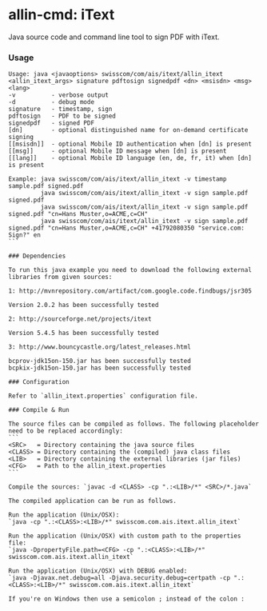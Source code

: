 allin-cmd: iText
============

Java source code and command line tool to sign PDF with iText.

### Usage

````
Usage: java <javaoptions> swisscom/com/ais/itext/allin_itext <allin_itext_args> signature pdftosign signedpdf <dn> <msisdn> <msg> <lang>
-v          - verbose output
-d          - debug mode
signature   - timestamp, sign
pdftosign   - PDF to be signed
signedpdf   - signed PDF
[dn]        - optional distinguished name for on-demand certificate signing
[[msisdn]]  - optional Mobile ID authentication when [dn] is present
[[msg]]     - optional Mobile ID message when [dn] is present
[[lang]]    - optional Mobile ID language (en, de, fr, it) when [dn] is present

Example: java swisscom/com/ais/itext/allin_itext -v timestamp sample.pdf signed.pdf
         java swisscom/com/ais/itext/allin_itext -v sign sample.pdf signed.pdf
         java swisscom/com/ais/itext/allin_itext -v sign sample.pdf signed.pdf "cn=Hans Muster,o=ACME,c=CH"
         java swisscom/com/ais/itext/allin_itext -v sign sample.pdf signed.pdf "cn=Hans Muster,o=ACME,c=CH" +41792080350 "service.com: Sign?" en
```

### Dependencies

To run this java example you need to download the following external libraries from given sources:

1: http://mvnrepository.com/artifact/com.google.code.findbugs/jsr305

Version 2.0.2 has been successfully tested

2: http://sourceforge.net/projects/itext

Version 5.4.5 has been successfully tested

3: http://www.bouncycastle.org/latest_releases.html

bcprov-jdk15on-150.jar has been successfully tested
bcpkix-jdk15on-150.jar has been successfully tested

### Configuration

Refer to `allin_itext.properties` configuration file.

### Compile & Run

The source files can be compiled as follows. The following placeholder need to be replaced accordingly:
```
<SRC>   = Directory containing the java source files
<CLASS> = Directory containing the (compiled) java class files
<LIB>   = Directory containing the external libraries (jar files)
<CFG>   = Path to the allin_itext.properties
```

Compile the sources: `javac -d <CLASS> -cp ".:<LIB>/*" <SRC>/*.java`

The compiled application can be run as follows.

Run the application (Unix/OSX):
`java -cp ".:<CLASS>:<LIB>/*" swisscom.com.ais.itext.allin_itext`

Run the application (Unix/OSX) with custom path to the properties file:
`java -DpropertyFile.path=<CFG> -cp ".:<CLASS>:<LIB>/*" swisscom.com.ais.itext.allin_itext`

Run the application (Unix/OSX) with DEBUG enabled:
`java -Djavax.net.debug=all -Djava.security.debug=certpath -cp ".:<CLASS>:<LIB>/*" swisscom.com.ais.itext.allin_itext`

If you're on Windows then use a semicolon ; instead of the colon : 
